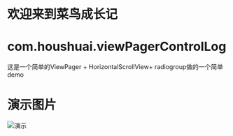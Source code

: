 欢迎来到菜鸟成长记
======
# com.houshuai.viewPagerControlLog
这是一个简单的ViewPager + HorizontalScrollView+ radiogroup做的一个简单demo

# 演示图片
![演示]( https://github.com/houshuai0816/com.houshuai.viewPagerControlLog/raw/master/app/src/main/res/drawable/picturePig.gif)
